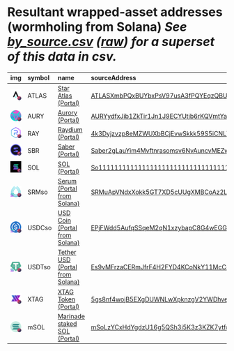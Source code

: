 
Resultant wrapped-asset addresses (wormholing from Solana)
_See [by_source.csv](by_source.csv) ([raw](https://raw.githubusercontent.com/certusone/wormhole-token-list/main/content/by_source.csv)) for a superset of this data in csv._
=========================================================================
  
| img                                                                                                  | symbol   | name                                                                              | sourceAddress                                                                                                           | ethAddress                                                                                                            |   ethDecimals | ethMarkets                          | terraAddress                                                                                                                               |   terraDecimals | terraMarkets   | bscAddress                                                                                                           |   bscDecimals | bscMarkets                                      | maticAddress                                                                                                             |   maticDecimals | maticMarkets                             | avaxAddress                                                                                                           |   avaxDecimals | avaxMarkets                                    | oasisAddress                                                                                                                     |   oasisDecimals | oasisMarkets   | ftmAddress                                                                                                           |   ftmDecimals | ftmMarkets   | symbol   |
|:-----------------------------------------------------------------------------------------------------|:---------|:----------------------------------------------------------------------------------|:------------------------------------------------------------------------------------------------------------------------|:----------------------------------------------------------------------------------------------------------------------|--------------:|:------------------------------------|:-------------------------------------------------------------------------------------------------------------------------------------------|----------------:|:---------------|:---------------------------------------------------------------------------------------------------------------------|--------------:|:------------------------------------------------|:-------------------------------------------------------------------------------------------------------------------------|----------------:|:-----------------------------------------|:----------------------------------------------------------------------------------------------------------------------|---------------:|:-----------------------------------------------|:---------------------------------------------------------------------------------------------------------------------------------|----------------:|:---------------|:---------------------------------------------------------------------------------------------------------------------|--------------:|:-------------|:-----------------|
| ![ATLAS](https://raw.githubusercontent.com/certusone/wormhole-token-list/main/assets/ATLAS_wh.png)   | ATLAS    | [Star Atlas (Portal)](http://coingecko.com/en/coins/star-atlas)                   | [ATLASXmbPQxBUYbxPsV97usA3fPQYEqzQBUHgiFCUsXx](https://solscan.io/address/ATLASXmbPQxBUYbxPsV97usA3fPQYEqzQBUHgiFCUsXx) | [0xb9F747162AB1E95d07361f9048BcDF6eDdA9eEA7](https://etherscan.io/address/0xb9F747162AB1E95d07361f9048BcDF6eDdA9eEA7) |             8 |                                     | [terra1rg8f993m9834afwazersesgx7jjxv4p87q9wvc](https://finder.terra.money/columbus-5/address/terra1rg8f993m9834afwazersesgx7jjxv4p87q9wvc) |               8 |                | [0x83850D97018f665EB746FBb8f18351e977d1b0D6](https://bscscan.com/address/0x83850D97018f665EB746FBb8f18351e977d1b0D6) |             8 | [pancakeswap](https://pancakeswap.finance/swap) |                                                                                                                          |             nan |                                          |                                                                                                                       |            nan |                                                |                                                                                                                                  |             nan |                |                                                                                                                      |           nan |              | ATLAS            |
| ![AURY](https://raw.githubusercontent.com/certusone/wormhole-token-list/main/assets/AURY_wh.png)     | AURY     | [Aurory (Portal)](http://coingecko.com/en/coins/aurory)                           | [AURYydfxJib1ZkTir1Jn1J9ECYUtjb6rKQVmtYaixWPP](https://solscan.io/address/AURYydfxJib1ZkTir1Jn1J9ECYUtjb6rKQVmtYaixWPP) |                                                                                                                       |           nan |                                     |                                                                                                                                            |             nan |                | [0xF5a367b7809e5683538C93Ce638B9258A0B88271](https://bscscan.com/address/0xF5a367b7809e5683538C93Ce638B9258A0B88271) |             9 | [pancakeswap](https://pancakeswap.finance/swap) |                                                                                                                          |             nan |                                          |                                                                                                                       |            nan |                                                |                                                                                                                                  |             nan |                |                                                                                                                      |           nan |              | AURY             |
| ![RAY](https://raw.githubusercontent.com/certusone/wormhole-token-list/main/assets/RAY_wh.png)       | RAY      | [Raydium (Portal)](http://coingecko.com/en/coins/raydium)                         | [4k3Dyjzvzp8eMZWUXbBCjEvwSkkk59S5iCNLY3QrkX6R](https://solscan.io/address/4k3Dyjzvzp8eMZWUXbBCjEvwSkkk59S5iCNLY3QrkX6R) | [0xE617dd80c621a5072bD8cBa65E9d76c07327004d](https://etherscan.io/address/0xE617dd80c621a5072bD8cBa65E9d76c07327004d) |             6 |                                     | [terra1ht5sepn28z999jx33sdduuxm9acthad507jg9q](https://finder.terra.money/columbus-5/address/terra1ht5sepn28z999jx33sdduuxm9acthad507jg9q) |               6 |                | [0x13b6A55662f6591f8B8408Af1C73B017E32eEdB8](https://bscscan.com/address/0x13b6A55662f6591f8B8408Af1C73B017E32eEdB8) |             6 | [pancakeswap](https://pancakeswap.finance/swap) |                                                                                                                          |             nan |                                          |                                                                                                                       |            nan |                                                |                                                                                                                                  |             nan |                |                                                                                                                      |           nan |              | RAY              |
| ![SBR](https://raw.githubusercontent.com/certusone/wormhole-token-list/main/assets/SBR_wh.png)       | SBR      | [Saber (Portal)](http://coingecko.com/en/coins/saber)                             | [Saber2gLauYim4Mvftnrasomsv6NvAuncvMEZwcLpD1](https://solscan.io/address/Saber2gLauYim4Mvftnrasomsv6NvAuncvMEZwcLpD1)   |                                                                                                                       |           nan |                                     | [terra17h82zsq6q8x5tsgm5ugcx4gytw3axguvzt4pkc](https://finder.terra.money/columbus-5/address/terra17h82zsq6q8x5tsgm5ugcx4gytw3axguvzt4pkc) |               6 |                | [0x75344E5693ed5ecAdF4f292fFeb866c2cF8afCF1](https://bscscan.com/address/0x75344E5693ed5ecAdF4f292fFeb866c2cF8afCF1) |             6 |                                                 |                                                                                                                          |             nan |                                          |                                                                                                                       |            nan |                                                |                                                                                                                                  |             nan |                |                                                                                                                      |           nan |              | SBR              |
| ![SOL](https://raw.githubusercontent.com/certusone/wormhole-token-list/main/assets/SOL_wh.png)       | SOL      | [SOL (Portal)](http://coingecko.com/en/coins/solana)                              | [So11111111111111111111111111111111111111112](https://solscan.io/address/So11111111111111111111111111111111111111112)   | [0xD31a59c85aE9D8edEFeC411D448f90841571b89c](https://etherscan.io/address/0xD31a59c85aE9D8edEFeC411D448f90841571b89c) |             9 | [uniswap](https://app.uniswap.org/) | [terra190tqwgqx7s8qrknz6kckct7v607cu068gfujpk](https://finder.terra.money/columbus-5/address/terra190tqwgqx7s8qrknz6kckct7v607cu068gfujpk) |               8 |                | [0xfA54fF1a158B5189Ebba6ae130CEd6bbd3aEA76e](https://bscscan.com/address/0xfA54fF1a158B5189Ebba6ae130CEd6bbd3aEA76e) |             9 | [pancakeswap](https://pancakeswap.finance/swap) | [0xd93f7e271cb87c23aaa73edc008a79646d1f9912](https://polygonscan.com/address/0xd93f7e271cb87c23aaa73edc008a79646d1f9912) |               9 | [quickswap](https://quickswap.exchange/) | [0xFE6B19286885a4F7F55AdAD09C3Cd1f906D2478F](https://snowtrace.io/address/0xFE6B19286885a4F7F55AdAD09C3Cd1f906D2478F) |              9 | [trader joe](https://traderjoexyz.com/#/trade) | [0xd17dDAC91670274F7ba1590a06EcA0f2FD2b12bc](https://explorer.oasis.updev.si/address/0xd17dDAC91670274F7ba1590a06EcA0f2FD2b12bc) |               9 |                | [0xd99021C2A33e4Cf243010539c9e9b7c52E0236c1](https://ftmscan.com/address/0xd99021C2A33e4Cf243010539c9e9b7c52E0236c1) |             9 |              | SOL              |
| ![SRMso](https://raw.githubusercontent.com/certusone/wormhole-token-list/main/assets/SRMso_wh.png)   | SRMso    | [Serum (Portal from Solana)](http://coingecko.com/en/coins/serum)                 | [SRMuApVNdxXokk5GT7XD5cUUgXMBCoAz2LHeuAoKWRt](https://solscan.io/address/SRMuApVNdxXokk5GT7XD5cUUgXMBCoAz2LHeuAoKWRt)   | [0xE3ADAA4fb7c92AB833Ee08B3561D9c434aA2A3eE](https://etherscan.io/address/0xE3ADAA4fb7c92AB833Ee08B3561D9c434aA2A3eE) |             6 |                                     | [terra1dkam9wd5yvaswv4yq3n2aqd4wm5j8n82qc0c7c](https://finder.terra.money/columbus-5/address/terra1dkam9wd5yvaswv4yq3n2aqd4wm5j8n82qc0c7c) |               6 |                | [0x12BeffdCEcb547640DC30e1495E4B9cdc21922b4](https://bscscan.com/address/0x12BeffdCEcb547640DC30e1495E4B9cdc21922b4) |             6 |                                                 |                                                                                                                          |             nan |                                          |                                                                                                                       |            nan |                                                |                                                                                                                                  |             nan |                |                                                                                                                      |           nan |              | SRMso            |
| ![USDCso](https://raw.githubusercontent.com/certusone/wormhole-token-list/main/assets/USDCso_wh.png) | USDCso   | [USD Coin (Portal from Solana)](http://coingecko.com/en/coins/usd-coin)           | [EPjFWdd5AufqSSqeM2qN1xzybapC8G4wEGGkZwyTDt1v](https://solscan.io/address/EPjFWdd5AufqSSqeM2qN1xzybapC8G4wEGGkZwyTDt1v) | [0x41f7B8b9b897276b7AAE926a9016935280b44E97](https://etherscan.io/address/0x41f7B8b9b897276b7AAE926a9016935280b44E97) |             6 | [uniswap](https://app.uniswap.org/) | [terra1e6mq63y64zcxz8xyu5van4tgkhemj3r86yvgu4](https://finder.terra.money/columbus-5/address/terra1e6mq63y64zcxz8xyu5van4tgkhemj3r86yvgu4) |               6 |                | [0x91Ca579B0D47E5cfD5D0862c21D5659d39C8eCf0](https://bscscan.com/address/0x91Ca579B0D47E5cfD5D0862c21D5659d39C8eCf0) |             6 | [pancakeswap](https://pancakeswap.finance/swap) | [0x576cf361711cd940cd9c397bb98c4c896cbd38de](https://polygonscan.com/address/0x576cf361711cd940cd9c397bb98c4c896cbd38de) |               6 | [quickswap](https://quickswap.exchange/) | [0x0950Fc1AD509358dAeaD5eB8020a3c7d8b43b9DA](https://snowtrace.io/address/0x0950Fc1AD509358dAeaD5eB8020a3c7d8b43b9DA) |              6 |                                                | [0x1d1149a53deB36F2836Ae7877c9176413aDfA4A8](https://explorer.oasis.updev.si/address/0x1d1149a53deB36F2836Ae7877c9176413aDfA4A8) |               6 |                | [0xb8398DA4FB3BC4306B9D9d9d13d9573e7d0E299f](https://ftmscan.com/address/0xb8398DA4FB3BC4306B9D9d9d13d9573e7d0E299f) |             6 |              | USDCso           |
| ![USDTso](https://raw.githubusercontent.com/certusone/wormhole-token-list/main/assets/USDTso_wh.png) | USDTso   | [Tether USD (Portal from Solana)](http://coingecko.com/en/coins/tether)           | [Es9vMFrzaCERmJfrF4H2FYD4KCoNkY11McCe8BenwNYB](https://solscan.io/address/Es9vMFrzaCERmJfrF4H2FYD4KCoNkY11McCe8BenwNYB) | [0x1CDD2EaB61112697626F7b4bB0e23Da4FeBF7B7C](https://etherscan.io/address/0x1CDD2EaB61112697626F7b4bB0e23Da4FeBF7B7C) |             6 | [uniswap](https://app.uniswap.org/) | [terra1hd9n65snaluvf7en0p4hqzse9eqecejz2k8rl5](https://finder.terra.money/columbus-5/address/terra1hd9n65snaluvf7en0p4hqzse9eqecejz2k8rl5) |               6 |                | [0x49d5cC521F75e13fa8eb4E89E9D381352C897c96](https://bscscan.com/address/0x49d5cC521F75e13fa8eb4E89E9D381352C897c96) |             6 | [pancakeswap](https://pancakeswap.finance/swap) | [0x3553f861dec0257bada9f8ed268bf0d74e45e89c](https://polygonscan.com/address/0x3553f861dec0257bada9f8ed268bf0d74e45e89c) |               6 | [quickswap](https://quickswap.exchange/) | [0xF0FF231e3F1A50F83136717f287ADAB862f89431](https://snowtrace.io/address/0xF0FF231e3F1A50F83136717f287ADAB862f89431) |              6 |                                                | [0x24285C5232ce3858F00bacb950Cae1f59d1b2704](https://explorer.oasis.updev.si/address/0x24285C5232ce3858F00bacb950Cae1f59d1b2704) |               6 |                |                                                                                                                      |           nan |              | USDTso           |
| ![XTAG](https://raw.githubusercontent.com/certusone/wormhole-token-list/main/assets/XTAG_wh.png)     | XTAG     | [XTAG Token (Portal)](http://coingecko.com/en/coins/xhashtag)                     | [5gs8nf4wojB5EXgDUWNLwXpknzgV2YWDhveAeBZpVLbp](https://solscan.io/address/5gs8nf4wojB5EXgDUWNLwXpknzgV2YWDhveAeBZpVLbp) |                                                                                                                       |           nan |                                     |                                                                                                                                            |             nan |                |                                                                                                                      |           nan |                                                 |                                                                                                                          |             nan |                                          | [0xa608d79c5f695c0d4c0e773a4938b57e18e0fc57](https://snowtrace.io/address/0xa608d79c5f695c0d4c0e773a4938b57e18e0fc57) |              6 |                                                |                                                                                                                                  |             nan |                |                                                                                                                      |           nan |              | XTAG             |
| ![mSOL](https://raw.githubusercontent.com/certusone/wormhole-token-list/main/assets/mSOL_wh.png)     | mSOL     | [Marinade staked SOL (Portal)](http://coingecko.com/en/coins/marinade-staked-sol) | [mSoLzYCxHdYgdzU16g5QSh3i5K3z3KZK7ytfqcJm7So](https://solscan.io/address/mSoLzYCxHdYgdzU16g5QSh3i5K3z3KZK7ytfqcJm7So)   | [0x756bFb452cFE36A5Bc82e4F5f4261A89a18c242b](https://etherscan.io/address/0x756bFb452cFE36A5Bc82e4F5f4261A89a18c242b) |             9 |                                     | [terra1qvlpf2v0zmru3gtex40sqq02wxp39x3cjh359y](https://finder.terra.money/columbus-5/address/terra1qvlpf2v0zmru3gtex40sqq02wxp39x3cjh359y) |               8 |                |                                                                                                                      |           nan |                                                 |                                                                                                                          |             nan |                                          |                                                                                                                       |            nan |                                                | [0x5E11A4f64D3B9fA042dB9e1AA918F735038FdfD8](https://explorer.oasis.updev.si/address/0x5E11A4f64D3B9fA042dB9e1AA918F735038FdfD8) |               9 |                |                                                                                                                      |           nan |              | mSOL             |
